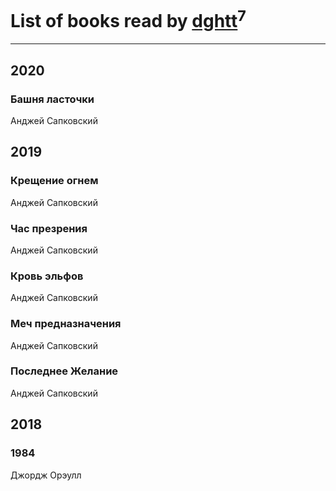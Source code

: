 # List of books read by [dghtt](http://vk.com/id233860015)<sup>7</sup>
---

## 2020

### Башня ласточки
Анджей Сапковский



## 2019

### Крещение огнем
Анджей Сапковский


### Час презрения
Анджей Сапковский


### Кровь эльфов
Анджей Сапковский


### Меч предназначения
Анджей Сапковский


### Последнее Желание
Анджей Сапковский



## 2018

### 1984
Джордж Орэулл




